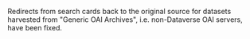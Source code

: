 Redirects from search cards back to the original source for datasets harvested from "Generic OAI Archives", i.e. non-Dataverse OAI servers, have been fixed.
